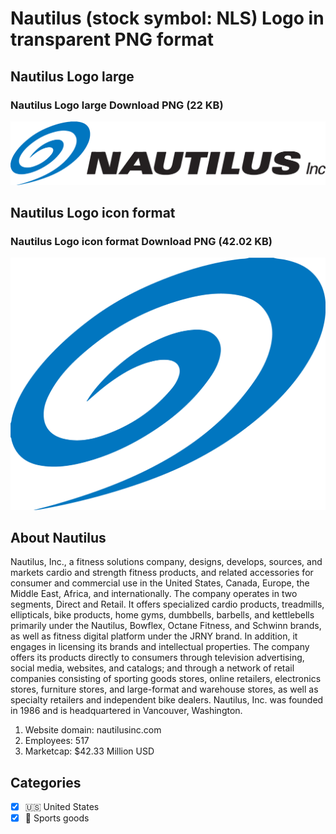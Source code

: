 # Nautilus (stock symbol: NLS) Logo in transparent PNG format

## Nautilus Logo large

### Nautilus Logo large Download PNG (22 KB)

![Nautilus Logo large Download PNG (22 KB)](/img/orig/NLS_BIG-6c885da9.png)

## Nautilus Logo icon format

### Nautilus Logo icon format Download PNG (42.02 KB)

![Nautilus Logo icon format Download PNG (42.02 KB)](/img/orig/NLS-42264c2d.png)

## About Nautilus

Nautilus, Inc., a fitness solutions company, designs, develops, sources, and markets cardio and strength fitness products, and related accessories for consumer and commercial use in the United States, Canada, Europe, the Middle East, Africa, and internationally. The company operates in two segments, Direct and Retail. It offers specialized cardio products, treadmills, ellipticals, bike products, home gyms, dumbbells, barbells, and kettlebells primarily under the Nautilus, Bowflex, Octane Fitness, and Schwinn brands, as well as fitness digital platform under the JRNY brand. In addition, it engages in licensing its brands and intellectual properties. The company offers its products directly to consumers through television advertising, social media, websites, and catalogs; and through a network of retail companies consisting of sporting goods stores, online retailers, electronics stores, furniture stores, and large-format and warehouse stores, as well as specialty retailers and independent bike dealers. Nautilus, Inc. was founded in 1986 and is headquartered in Vancouver, Washington.

1. Website domain: nautilusinc.com
2. Employees: 517
3. Marketcap: $42.33 Million USD


## Categories
- [x] 🇺🇸 United States
- [x] 🎾 Sports goods
